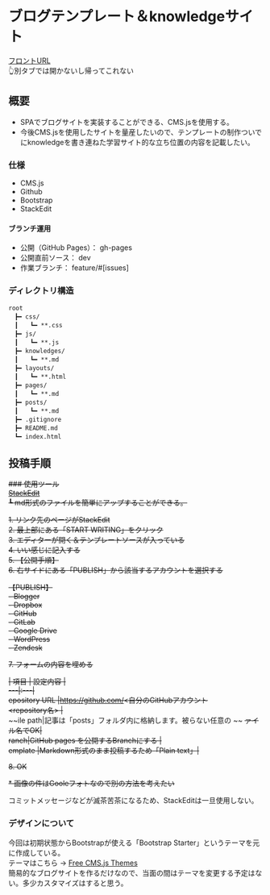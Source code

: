 # ブログテンプレート＆knowledgeサイト
<a href="https://aso-takahiro.github.io/cms/">フロントURL</a>  
👆別タブでは開かないし帰ってこれない

## 概要
* SPAでブログサイトを実装することができる、CMS.jsを使用する。
* 今後CMS.jsを使用したサイトを量産したいので、テンプレートの制作ついでにknowledgeを書き連ねた学習サイト的な立ち位置の内容を記載したい。

### 仕様
* CMS.js
* Github
* Bootstrap
* StackEdit
  
#### ブランチ運用
* 公開（GitHub Pages）： gh-pages  
* 公開直前ソース： dev
* 作業ブランチ： feature/#[issues]

### ディレクトリ構造
```
root
　┣━ css/
　┃　　┗━ **.css
　┣━ js/
　┃　　┗━ **.js
　┣━ knowledges/
　┃　　┗━ **.md
　┣━ layouts/
　┃　　┗━ **.html
　┣━ pages/
　┃　　┗━ **.md
　┣━ posts/
　┃　　┗━ **.md
　┣━ .gitignore
　┣━ README.md
　┗━ index.html
```

## 投稿手順
~~### 使用ツール~~  
~~<a href="https://stackedit.io/">StackEdit</a>  
┗ md形式のファイルを簡単にアップすることができる。~~

~~1. リンク先のページがStackEdit~~  
~~2. 最上部にある「START WRITING」をクリック~~  
~~3. エディターが開く＆テンプレートソースが入っている~~  
~~4. いい感じに記入する~~  
~~5. 【公開手順】~~  
~~6. 右サイドにある「PUBLISH」から該当するアカウントを選択する~~  

~~【PUBLISH】~~  
~~- Blogger~~  
~~- Dropbox~~  
~~- GitHub~~  
~~- GitLab~~  
~~- Google Drive~~  
~~- WordPress~~  
~~- Zendesk~~  

~~7. フォームの内容を埋める~~  

~~| 項目 | 設定内容 |~~  
~~---|:---|~~  
~~epository URL |https://github.com/<自分のGitHubアカウント~~  
~~<repository名> |~~  
~~ile path|記事は「posts」フォルダ内に格納します。被らない任意の ~~  ~~ァイル名でOK|~~  
~~ranch|GitHub pages を公開するBranchにする |~~  
~~emplate |Markdown形式のまま投稿するため「Plain text」|~~  

~~8. OK~~

~~* 画像の件はGooleフォトなので別の方法を考えたい~~

コミットメッセージなどが滅茶苦茶になるため、StackEditは一旦使用しない。

### デザインについて
今回は初期状態からBootstrapが使える「Bootstrap Starter」というテーマを元に作成している。  
テーマはこちら -> <a href="https://chrisdiana.dev/cms.js-themes/">Free CMS.js Themes</a>  
簡易的なブログサイトを作るだけなので、当面の間はテーマを変更する予定はない。多少カスタマイズはすると思う。